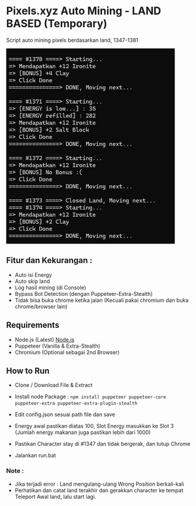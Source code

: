 # Pixels.xyz Auto Mining - LAND BASED (Temporary)

Script auto mining pixels berdasarkan land, 1347-1381

![screenshot](screenshot.png)

## Fitur dan Kekurangan :

- Auto isi Energy
- Auto skip land
- Log hasil mining (di Console)
- Bypass Bot Detection (dengan Puppeteer-Extra-Stealth)
- Tidak bisa buka chrome ketika jalan (Kecuali pakai chromium dan buka chrome/browser lain)

## Requirements

- Node.js (Latest) [Node.js](https://nodejs.org/en/download/prebuilt-installer)
- Puppeteer (Vanilla & Extra-Stealth)
- Chromium (Optional sebagai 2nd Browser)

## How to Run

- Clone / Download File & Extract

- Install node Package : 
```npm install puppeteer puppeteer-core puppeteer-extra puppeteer-extra-plugin-stealth```

- Edit config.json sesuai path file dan save

- Energy awal pastikan diatas 100, Slot Energy masukkan ke Slot 3 (Jumlah energy makanan juga pastikan lebih dari 1000)

- Pastikan Character stay di #1347 dan tidak bergerak, dan tutup Chrome

- Jalankan run.bat

### Note :
- Jika terjadi error :
Land mengulang-ulang
Wrong Position berkali-kali
- Perhatikan dan catat land terakhir dan gerakkan character ke tempat Teleport Awal land, lalu start lagi.
